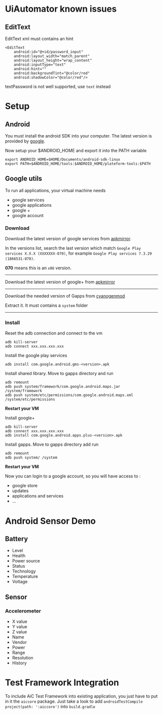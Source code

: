 # UiAutomator known issues

## EditText

EditText xml must contains an hint

    <EditText
        android:id="@+id/password_input"
        android:layout_width="match_parent"
        android:layout_height="wrap_content"
        android:inputType="text"
        android:hint=""
        android:backgroundTint="@color/red"
        android:shadowColor="@color/red"/>

textPassword is not well supported, use ```text``` instead


# Setup 

## Android 

You must install the android SDK into your computer. The latest version is provided by [google](https://developer.android.com/sdk/installing/index.html?pkg=tools).

Now setup your $ANDROID_HOME and export it into the PATH variable

    export ANDROID_HOME=$HOME/Documents/android-sdk-linux
    export PATH=$ANDROID_HOME/tools:$ANDROID_HOME/plateform-tools:$PATH

## Google utils

To run all applications, your virtual machine needs 

- google services
- google applications
- google +
- google account

### Download

Download the latest version of google services from [apkmirror](http://www.apkmirror.com/apk/google-inc/google-play-services/).

In the versions list, search the last version which match `Google Play services X.X.X (XXXXXXX-070)`, for example `Google Play services 7.3.29 (1866531-070)`.

**070** means this is an `x86` version.

__________________________________________

Download the latest version of google+ from [apkmirror](http://www.apkmirror.com/apk/google-inc/google/google-8-9-1-136414806-release/google-8-9-1-136414806-7-android-apk-download/)

__________________________________________

Download the needed version of Gapps from [cyanogenmod](http://wiki.cyanogenmod.org/w/Google_Apps)

Extract it. It must contains a `system` folder

__________________________________________

### Install

Reset the adb connection and connect to the vm

    adb kill-server
    adb connect xxx.xxx.xxx.xxx

Install the google play services

    adb install com.google.android.gms-<version>.apk

Install shared library. Move to gapps directory and run

    adb remount
    adb push system/framework/com.google.android.maps.jar /system/framework
    adb push system/etc/permissions/com.google.android.maps.xml /system/etc/permissions
  
**Restart your VM** 

Install google+ 

    adb kill-server
    adb connect xxx.xxx.xxx.xxx
    adb install com.google.android.apps.plus-<version>.apk
    
Install gapps. Move to gapps directory add run
    
    adb remount
    adb push system/ /system

**Restart your VM** 

Now you can login to a google account, so you will have access to :

- google store
- updates
- applications and services
- ...

# Android Sensor Demo

## Battery

- Level
- Health
- Power source
- Status
- Technology
- Temperature
- Voltage

## Sensor

### Accelerometer

- X value
- Y value
- Z value
- Name
- Vendor
- Power
- Range
- Resolution
- History

# Test Framework Integration

To include AiC Test Framework into existing application, you just have to put in it the `aiccore` package. Just take a look to add `androidTestCompile project(path: ':aiccore')` into `build.gradle`
